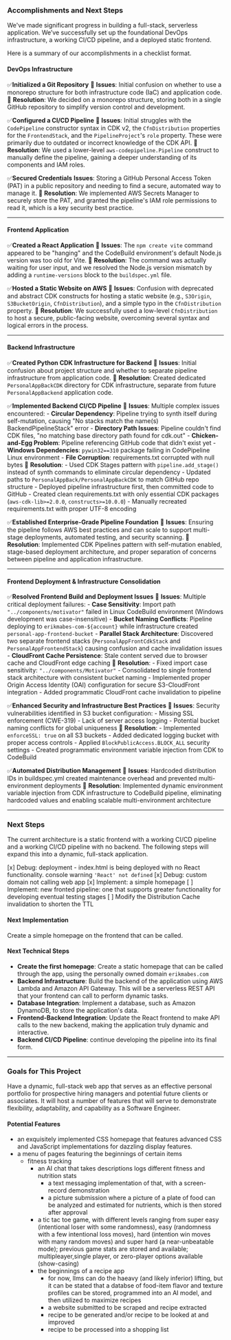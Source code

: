 ### Accomplishments and Next Steps

We've made significant progress in building a full-stack, serverless application. We’ve successfully set up the foundational DevOps infrastructure, a working CI/CD pipeline, and a deployed static frontend.

Here is a summary of our accomplishments in a checklist format.

#### DevOps Infrastructure

✅**Initialized a Git Repository**
    🐛 **Issues**: Initial confusion on whether to use a monorepo structure for both infrastructure code (IaC) and application code.
    🚀 **Resolution**: We decided on a monorepo structure, storing both in a single GitHub repository to simplify version control and development.

✅**Configured a CI/CD Pipeline**
    🐛 **Issues**: Initial struggles with the `CodePipeline` constructor syntax in CDK v2, the `CfnDistribution` properties for the `FrontendStack`, and the `PipelineProject`'s `role` property. These were primarily due to outdated or incorrect knowledge of the CDK API.
    🚀 **Resolution**: We used a lower-level `aws-codepipeline.Pipeline` construct to manually define the pipeline, gaining a deeper understanding of its components and IAM roles.

✅**Secured Credentials**
    **Issues**: Storing a GitHub Personal Access Token (PAT) in a public repository and needing to find a secure, automated way to manage it.
    🚀 **Resolution**: We implemented AWS Secrets Manager to securely store the PAT, and granted the pipeline's IAM role permissions to read it, which is a key security best practice.

---

#### Frontend Application

✅**Created a React Application**
    🐛 **Issues**: The `npm create vite` command appeared to be "hanging" and the CodeBuild environment's default Node.js version was too old for Vite.
    🚀 **Resolution**: The command was actually waiting for user input, and we resolved the Node.js version mismatch by adding a `runtime-versions` block to the `buildspec.yml` file.

✅**Hosted a Static Website on AWS**
    🐛 **Issues**: Confusion with deprecated and abstract CDK constructs for hosting a static website (e.g., `S3Origin`, `S3BucketOrigin`, `CfnDistribution`), and a simple typo in the `CfnDistribution` property.
    🚀 **Resolution**: We successfully used a low-level `CfnDistribution` to host a secure, public-facing website, overcoming several syntax and logical errors in the process.

---

#### Backend Infrastructure

✅**Created Python CDK Infrastructure for Backend**
    🐛 **Issues**: Initial confusion about project structure and whether to separate pipeline infrastructure from application code.
    🚀 **Resolution**: Created dedicated `PersonalAppBackCDK` directory for CDK infrastructure, separate from future `PersonalAppBackend` application code.

✅**Implemented Backend CI/CD Pipeline**
    🐛 **Issues**: Multiple complex issues encountered:
        - **Circular Dependency**: Pipeline trying to synth itself during self-mutation, causing "No stacks match the name(s) BackendPipelineStack" error
        - **Directory Path Issues**: Pipeline couldn't find CDK files, "no matching base directory path found for cdk.out"
        - **Chicken-and-Egg Problem**: Pipeline referencing GitHub code that didn't exist yet
        - **Windows Dependencies**: `pywin32==310` package failing in CodePipeline Linux environment
        - **File Corruption**: requirements.txt corrupted with null bytes
    🚀 **Resolution**: 
        - Used CDK Stages pattern with `pipeline.add_stage()` instead of synth commands to eliminate circular dependency
        - Updated paths to `PersonalAppBack/PersonalAppBackCDK` to match GitHub repo structure
        - Deployed pipeline infrastructure first, then committed code to GitHub
        - Created clean requirements.txt with only essential CDK packages (`aws-cdk-lib>=2.0.0`, `constructs>=10.0.0`)
        - Manually recreated requirements.txt with proper UTF-8 encoding

✅**Established Enterprise-Grade Pipeline Foundation**
    🐛 **Issues**: Ensuring the pipeline follows AWS best practices and can scale to support multi-stage deployments, automated testing, and security scanning.
    🚀 **Resolution**: Implemented CDK Pipelines pattern with self-mutation enabled, stage-based deployment architecture, and proper separation of concerns between pipeline and application infrastructure.

---

#### Frontend Deployment & Infrastructure Consolidation

✅**Resolved Frontend Build and Deployment Issues**
    🐛 **Issues**: Multiple critical deployment failures:
        - **Case Sensitivity**: Import path `"../components/motivator"` failed in Linux CodeBuild environment (Windows development was case-insensitive)
        - **Bucket Naming Conflicts**: Pipeline deploying to `erikmabes-com-${account}` while infrastructure created `personal-app-frontend-bucket`
        - **Parallel Stack Architecture**: Discovered two separate frontend stacks (`PersonalAppFrontCdkStack` and `PersonalAppFrontendStack`) causing confusion and cache invalidation issues
        - **CloudFront Cache Persistence**: Stale content served due to browser cache and CloudFront edge caching
    🚀 **Resolution**: 
        - Fixed import case sensitivity: `"../components/Motivator"`
        - Consolidated to single frontend stack architecture with consistent bucket naming
        - Implemented proper Origin Access Identity (OAI) configuration for secure S3-CloudFront integration
        - Added programmatic CloudFront cache invalidation to pipeline

✅**Enhanced Security and Infrastructure Best Practices**
    🐛 **Issues**: Security vulnerabilities identified in S3 bucket configuration:
        - Missing SSL enforcement (CWE-319)
        - Lack of server access logging
        - Potential bucket naming conflicts for global uniqueness
    🚀 **Resolution**:
        - Implemented `enforceSSL: true` on all S3 buckets
        - Added dedicated logging bucket with proper access controls
        - Applied `BlockPublicAccess.BLOCK_ALL` security settings
        - Created programmatic environment variable injection from CDK to CodeBuild

✅**Automated Distribution Management**
    🐛 **Issues**: Hardcoded distribution IDs in buildspec.yml created maintenance overhead and prevented multi-environment deployments
    🚀 **Resolution**: Implemented dynamic environment variable injection from CDK infrastructure to CodeBuild pipeline, eliminating hardcoded values and enabling scalable multi-environment architecture

---

### Next Steps

The current architecture is a static frontend with a working CI/CD pipeline and a working CI/CD pipeline with no backend. The following steps will expand this into a dynamic, full-stack application.

[x] Debug: deployment - index.html is being deployed with no React functionality. console warning `'React' not defined`
[x] Debug: custom domain not calling web app 
[x] Implement: a simple homepage
[ ] Implement: new fronted pipeline: one that supports greater functionality for developing eventual testing stages
[ ] Modify the Distribution Cache invalidation to shorten the TTL

#### Next Implementation

Create a simple homepage on the frontend that can be called. 

#### Next Technical Steps

- **Create the first homepage**: Create a static homepage that can be called through the app, using the personally owned domain `erikmabes.com`
- **Backend Infrastructure**: Build the backend of the application using AWS Lambda and Amazon API Gateway. This will be a serverless REST API that your frontend can call to perform dynamic tasks.
- **Database Integration**: Implement a database, such as Amazon DynamoDB, to store the application's data.
- **Frontend-Backend Integration**: Update the React frontend to make API calls to the new backend, making the application truly dynamic and interactive.
- **Backend CI/CD Pipeline**: continue developing the pipeline into its final form.


---

### Goals for This Project

Have a dynamic, full-stack web app that serves as an effective personal portfolio for prospective hiring managers and potential future clients or associates. It will host a number of features that will serve to demonstrate flexibility, adaptability, and capability as a Software Engineer. 

#### Potential Features

- an exquisitely implemented CSS homepage that features advanced CSS and JavaScript implementations for dazzling display features.
- a menu of pages featuring the beginnings of certain items
  - fitness tracking
    - an AI chat that takes descriptions logs different fitness and nutrition stats
      - a text messaging implementation of that, with a screen-record demonstration
      - a picture submission where a picture of a plate of food can be analyzed and estimated for nutrients, which is then stored after approval
    - a tic tac toe game, with different levels ranging from super easy (intentional loser with some randomness), easy (randomness with a few intentional loss moves), hard (intention win moves with many random moves) and super hard (a near-unbeatable mode); previous game stats are stored and available; multipleayer,single player, or zero-player options available (show-casing)
    - the beginnings of a recipe app
        - for now, llms can do the haeavy (and likely inferior) lifting, but it can be stated that a databse of food-item flavor and texture profiles can be stored, programmed into an AI model, and then utilized to maximize recipes
      - a website submitted to be scraped and recipe extracted
      - recipe to be generated and/or recipe to be looked at and improved
      - recipe to be processed into a shopping list
